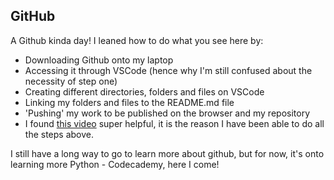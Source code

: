 ## GitHub

A Github kinda day! I leaned how to do what you see here by:
- Downloading Github onto my laptop 
- Accessing it through VSCode (hence why I'm still confused about the necessity of step one)
- Creating different directories, folders and files on VSCode
- Linking my folders and files to the README.md file
- 'Pushing' my work to be published on the browser and my repository
- I found [this video](https://www.youtube.com/watch?v=qzdRE7Uw4-M) super helpful, it is the reason I have been able to do all the steps above. 

I still have a long way to go to learn more about github, but for now, it's onto learning more Python - Codecademy, here I come!
